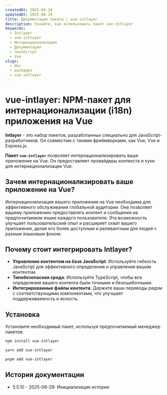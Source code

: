 ```yaml
---
createdAt: 2025-04-18
updatedAt: 2025-06-29
title: Документация пакета | vue-intlayer
description: Узнайте, как использовать пакет vue-intlayer
keywords:
  - Intlayer
  - vue-intlayer
  - Интернационализация
  - Документация
  - JavaScript
  - Vue
slugs:
  - doc
  - packages
  - vue-intlayer
---
```


# vue-intlayer: NPM-пакет для интернационализации (i18n) приложения на Vue

**Intlayer** - это набор пакетов, разработанных специально для JavaScript-разработчиков. Он совместим с такими фреймворками, как Vue, Vue и Express.js.

**Пакет `vue-intlayer`** позволяет интернационализировать ваше приложение на Vue. Он предоставляет провайдеры контекста и хуки для интернационализации Vue.

## Зачем интернационализировать ваше приложение на Vue?

Интернационализация вашего приложения на Vue необходима для эффективного обслуживания глобальной аудитории. Она позволяет вашему приложению предоставлять контент и сообщения на предпочитаемом языке каждого пользователя. Эта возможность улучшает пользовательский опыт и расширяет охват вашего приложения, делая его более доступным и релевантным для людей с разным языковым фоном.

## Почему стоит интегрировать Intlayer?

- **Управление контентом на базе JavaScript**: Используйте гибкость JavaScript для эффективного определения и управления вашим контентом.
- **Типобезопасная среда**: Используйте TypeScript, чтобы все определения вашего контента были точными и безошибочными.
- **Интегрированные файлы контента**: Держите ваши переводы рядом с соответствующими компонентами, что улучшает поддерживаемость и ясность.

## Установка

Установите необходимый пакет, используя предпочитаемый менеджер пакетов:

```bash packageManager="npm"
npm install vue-intlayer
```

```bash packageManager="yarn"
yarn add vue-intlayer
```

```bash packageManager="pnpm"
pnpm add vue-intlayer
```

## История документации

- 5.5.10 - 2025-06-29: Инициализация истории
